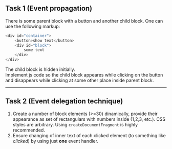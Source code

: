 ## Task 1 (Event propagation)
There is some parent block with a button and another child block.  One can use the following markup:
```javascript       
<div id="container">
	<button>show text</button>
	<div id="block">
		some text
	</div>
</div>
```
The child block is hidden initially.  
Implement js code so the child block appeares while clicking on the button and disappears while clicking at some other place inside parent block.

***

## Task 2 (Event delegation technique)
1. Create a number of block elements (>=30) dinamically, provide their appearance as set of rectangulars with numbers inside (1,2,3, etc.). CSS styles are arbitrary. Using `createDocumentFragment` is highly recommended. 
2. Ensure changing of inner text of each clicked element (to something like *clicked*) by using just **one** event handler.  
 
